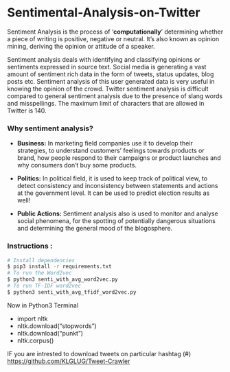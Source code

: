 # Sentimental-Analysis-on-Twitter

Sentiment Analysis is the process of ‘**computationally**’ determining whether a piece of writing is positive, negative or neutral. It’s also known as opinion mining, deriving the opinion or attitude of a speaker.

Sentiment analysis deals with identifying and classifying opinions or sentiments expressed in source text. Social media is generating a vast amount of sentiment rich data in the form of tweets, status updates, blog posts etc. Sentiment analysis of this user generated data is very useful in knowing the opinion of the crowd. Twitter sentiment analysis is difficult compared to general sentiment analysis due to the presence of slang words and misspellings. The maximum limit of characters that are allowed in Twitter is 140.

### Why sentiment analysis?

* **Business:** In marketing field companies use it to develop their strategies, to understand customers’ feelings towards products or brand, how people respond to their campaigns or product launches and why consumers don’t buy some
products.

* **Politics:** In political field, it is used to keep track of political view, to detect consistency and inconsistency between statements and actions at the government level. It can be used to predict election results as well!

* **Public Actions:** Sentiment analysis also is used to monitor and analyse social phenomena, for the spotting of potentially dangerous situations and determining the general mood of the blogosphere.




### Instructions :
```sh
# Install dependencies
$ pip3 install -r requirements.txt
# To run the Word2vec 
$ python3 senti_with_avg_word2vec.py
# To run TF-IDF word2vec
$ python3 senti_with_avg_tfidf_word2vec.py

```

Now in Python3 Terminal 
*   import nltk
*   nltk.download(“stopwords”)
*   nltk.download(“punkt”)
*   nltk.corpus()

IF you are intrested to download tweets on particular hashtag (#) 
https://github.com/KLGLUG/Tweet-Crawler
